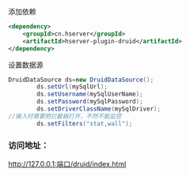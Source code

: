 添加依赖

```xml
<dependency>
    <groupId>cn.hserver</groupId>
    <artifactId>hserver-plugin-druid</artifactId>
</dependency>
```

设置数据源

```java
DruidDataSource ds=new DruidDataSource();
        ds.setUrl(mySqlUrl);
        ds.setUsername(mySqlUserName);
        ds.setPassword(mySqlPassword);
        ds.setDriverClassName(mySqlDriver);
//接入时需要把拦截器打开，不然不能监控
        ds.setFilters("stat,wall");
```

### 访问地址：

http://127.0.0.1:端口/druid/index.html
